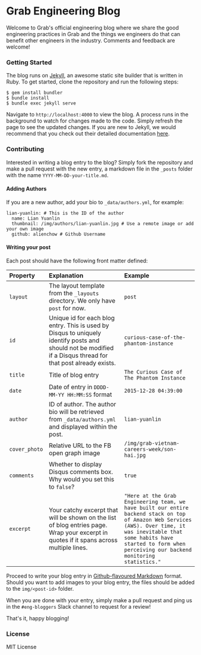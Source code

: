 Grab Engineering Blog
===========

Welcome to Grab's official engineering blog where we share the good engineering practices in Grab and the things we engineers do that can benefit other engineers in the industry. Comments and feedback are welcome!

### Getting Started

The blog runs on [Jekyll](https://jekyllrb.com), an awesome static site builder that is written in Ruby. To get started, clone the repository and run the following steps:

```
$ gem install bundler
$ bundle install
$ bundle exec jekyll serve
```

Navigate to `http://localhost:4000` to view the blog. A process runs in the background to watch for changes made to the code. Simply refresh the page to see the updated changes. If you are new to Jekyll, we would recommend that you check out their detailed documentation [here](https://jekyllrb.com/docs/home/).

### Contributing

Interested in writing a blog entry to the blog? Simply fork the repository and make a pull request with the new entry, a markdown file in the `_posts` folder with the name `YYYY-MM-DD-your-title.md`.

#### Adding Authors

If you are a new author, add your bio to `_data/authors.yml`, for example:

```
lian-yuanlin: # This is the ID of the author
  name: Lian Yuanlin
  thumbnail: /img/authors/lian-yuanlin.jpg # Use a remote image or add your own image
  github: alienchow # Github Username
```

#### Writing your post

Each post should have the following front matter defined:

|Property|Explanation|Example
|:---|:---|:---|
|`layout`|The layout template from the `_layouts` directory. We only have `post` for now.|`post`|
|`id`|Unique id for each blog entry. This is used by Disqus to uniquely identify posts and should not be modified if a Disqus thread for that post already exists.|`curious-case-of-the-phantom-instance`|
|`title`|Title of blog entry|`The Curious Case of The Phantom Instance`|
|`date`|Date of entry in `DDDD-MM-YY HH:MM:SS` format|`2015-12-28 04:39:00`|
|`author`|ID of author. The author bio will be retrieved from `_data/authors.yml` and displayed within the post.|`lian-yuanlin`|
|`cover_photo`|Relative URL to the FB open graph image|`/img/grab-vietnam-careers-week/son-hai.jpg`|
|`comments`|Whether to display Disqus comments box. Why would you set this to `false`?|`true`|
|`excerpt`|Your catchy excerpt that will be shown on the list of blog entries page. Wrap your excerpt in quotes if it spans across multiple lines.|`"Here at the Grab Engineering team, we have built our entire backend stack on top of Amazon Web Services (AWS). Over time, it was inevitable that some habits have started to form when perceiving our backend monitoring statistics."`|

Proceed to write your blog entry in [Github-flavoured Markdown](https://help.github.com/articles/basic-writing-and-formatting-syntax/) format. Should you want to add images to your blog entry, the files should be added to the `img/<post-id>` folder.

When you are done with your entry, simply make a pull request and ping us in the `#eng-bloggers` Slack channel to request for a review!

That's it, happy blogging!

### License

MIT License

